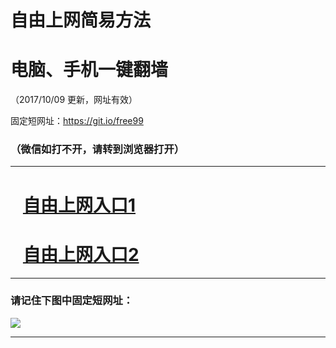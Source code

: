 ﻿# 自由上网简易方法

# 电脑、手机一键翻墙

（2017/10/09 更新，网址有效）

固定短网址：https://git.io/free99

### （微信如打不开，请转到浏览器打开）


***





# &nbsp;&nbsp; <a href="http://ft648022990.fwq-tz-1001.info/fwqtz01.html?t=100900128617 " target="_blank">自由上网入口1</a>
# &nbsp;&nbsp; <a href="http://ft297424220.fwq-tz-1002.info/fwqtz02.html?t=10090014817 " target="_blank">自由上网入口2</a>
***

### 请记住下图中固定短网址：

<img src="https://s3-us-west-2.amazonaws.com/fwq-1001/yjfq-20170905okok.png" /> 


***

